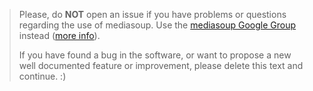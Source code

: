 > Please, do **NOT** open an issue if you have problems or questions regarding the use of mediasoup. Use the [mediasoup Google Group](https://groups.google.com/forum/#!forum/mediasoup) instead ([more info](https://mediasoup.org/support/)).
> 
> If you have found a bug in the software, or want to propose a new well documented feature or improvement, please delete this text and continue. :)
